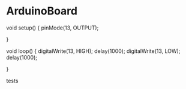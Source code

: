 # ArduinoBoard


void setup() {
  pinMode(13, OUTPUT);

}

void loop() {
  digitalWrite(13, HIGH);
  delay(1000);
  digitalWrite(13, LOW);
  delay(1000);

}


tests

